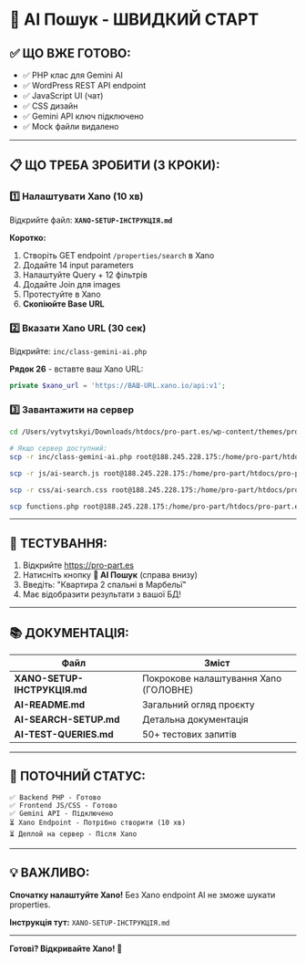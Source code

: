 # 🚀 AI Пошук - ШВИДКИЙ СТАРТ

## ✅ ЩО ВЖЕ ГОТОВО:

- ✅ PHP клас для Gemini AI
- ✅ WordPress REST API endpoint
- ✅ JavaScript UI (чат)
- ✅ CSS дизайн
- ✅ Gemini API ключ підключено
- ✅ Mock файли видалено

---

## 📋 ЩО ТРЕБА ЗРОБИТИ (3 КРОКИ):

### **1️⃣ Налаштувати Xano (10 хв)**

Відкрийте файл: **`XANO-SETUP-ІНСТРУКЦІЯ.md`**

**Коротко:**
1. Створіть GET endpoint `/properties/search` в Xano
2. Додайте 14 input parameters
3. Налаштуйте Query + 12 фільтрів
4. Додайте Join для images
5. Протестуйте в Xano
6. **Скопіюйте Base URL**

### **2️⃣ Вказати Xano URL (30 сек)**

Відкрийте: `inc/class-gemini-ai.php`

**Рядок 26** - вставте ваш Xano URL:
```php
private $xano_url = 'https://ВАШ-URL.xano.io/api:v1';
```

### **3️⃣ Завантажити на сервер**

```bash
cd /Users/vytvytskyi/Downloads/htdocs/pro-part.es/wp-content/themes/propart-spain

# Якщо сервер доступний:
scp -r inc/class-gemini-ai.php root@188.245.228.175:/home/pro-part/htdocs/pro-part.es/wp-content/themes/propart-spain/inc/

scp -r js/ai-search.js root@188.245.228.175:/home/pro-part/htdocs/pro-part.es/wp-content/themes/propart-spain/js/

scp -r css/ai-search.css root@188.245.228.175:/home/pro-part/htdocs/pro-part.es/wp-content/themes/propart-spain/css/

scp functions.php root@188.245.228.175:/home/pro-part/htdocs/pro-part.es/wp-content/themes/propart-spain/
```

---

## 🧪 ТЕСТУВАННЯ:

1. Відкрийте https://pro-part.es
2. Натисніть кнопку **🤖 AI Пошук** (справа внизу)
3. Введіть: "Квартира 2 спальні в Марбельї"
4. Має відобразити результати з вашої БД!

---

## 📚 ДОКУМЕНТАЦІЯ:

| Файл | Зміст |
|------|-------|
| **XANO-SETUP-ІНСТРУКЦІЯ.md** | Покрокове налаштування Xano (ГОЛОВНЕ) |
| **AI-README.md** | Загальний огляд проєкту |
| **AI-SEARCH-SETUP.md** | Детальна документація |
| **AI-TEST-QUERIES.md** | 50+ тестових запитів |

---

## 🎯 ПОТОЧНИЙ СТАТУС:

```
✅ Backend PHP - Готово
✅ Frontend JS/CSS - Готово  
✅ Gemini API - Підключено
⏳ Xano Endpoint - Потрібно створити (10 хв)
⏳ Деплой на сервер - Після Xano
```

---

## 💡 ВАЖЛИВО:

**Спочатку налаштуйте Xano!** Без Xano endpoint AI не зможе шукати properties.

**Інструкція тут:** `XANO-SETUP-ІНСТРУКЦІЯ.md`

---

**Готові? Відкривайте Xano! 🚀**

